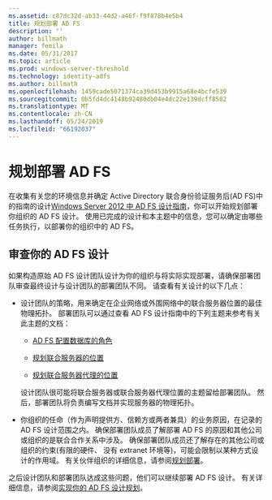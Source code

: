 ```yaml
---
ms.assetid: c87dc32d-ab33-44d2-a46f-f9f878b4e5b4
title: 规划部署 AD FS
description: ''
author: billmath
manager: femila
ms.date: 05/31/2017
ms.topic: article
ms.prod: windows-server-threshold
ms.technology: identity-adfs
ms.author: billmath
ms.openlocfilehash: 1459cade5071374ca39d453b9915a68e4bcfe539
ms.sourcegitcommit: 0b5fd4dc4148b92480db04e4dc22e139dcff8582
ms.translationtype: MT
ms.contentlocale: zh-CN
ms.lasthandoff: 05/24/2019
ms.locfileid: "66192037"
---
```

# <a name="planning-to-deploy-ad-fs"></a>规划部署 AD FS


在收集有关您的环境信息并确定 Active Directory 联合身份验证服务后\(AD FS\)中的指南的设计[Windows Server 2012 中 AD FS 设计指南](https://technet.microsoft.com/library/dd807036.aspx)，你可以开始规划部署你组织的 AD FS 设计。 使用已完成的设计和本主题中的信息，您可以确定由哪些任务执行，以部署你的组织中的 AD FS。  
  
## <a name="reviewing-your-ad-fs-design"></a>审查你的 AD FS 设计  
如果构造原始 AD FS 设计团队设计为你的组织与将实际实现部署，请确保部署团队审查最终设计与设计团队的部署团队不同。 请查看有关设计的以下几点：  
  
-   设计团队的策略，用来确定在企业网络或外围网络中的联合服务器位置的最佳物理拓扑。 部署团队可以通过查看 AD FS 设计指南中的下列主题来参考有关此主题的文档：  
  
    -   [AD FS 配置数据库的角色](../../ad-fs/technical-reference/The-Role-of-the-AD-FS-Configuration-Database.md)  
  
    -   [规划联合服务器的位置](https://technet.microsoft.com/library/dd807069.aspx)  
  
    -   [规划联合服务器代理的位置](https://technet.microsoft.com/library/dd807130.aspx)  
  
    设计团队很可能将联合服务器或联合服务器代理位置的主题留给部署团队。 然后，部署团队将负责编写文档并实现服务器的物理拓扑。  
  
-   你组织的任命（作为声明提供方、信赖方或两者兼具）的业务原因，在记录的 AD FS 设计范围之内。 确保部署团队成员了解部署 AD FS 的原因和其他公司或组织的是联合合作关系中涉及。 确保部署团队成员还了解存在的其他公司或组织的约束\(有限的硬件、 没有 extranet 环境等\)，可能会限制以某种方式设计的作用域。 有关伙伴组织的详细信息，请参阅[规划部署](https://technet.microsoft.com/library/dd807083.aspx)。  
  
之后设计团队和部署团队达成这些问题，他们可以继续部署 AD FS 设计。 有关详细信息，请参阅[实现你的 AD FS 设计规划](Implementing-Your-AD-FS-Design-Plan.md)。  
